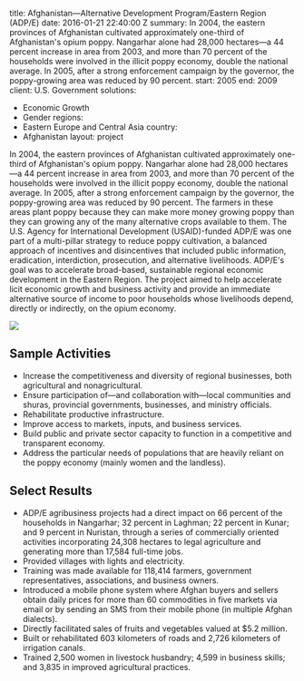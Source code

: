 
title: Afghanistan—Alternative Development Program/Eastern Region (ADP/E)
date: 2016-01-21 22:40:00 Z
summary: In 2004, the eastern provinces of Afghanistan cultivated approximately one-third
  of Afghanistan's opium poppy. Nangarhar alone had 28,000 hectares—a 44 percent increase
  in area from 2003, and more than 70 percent of the households were involved in the
  illicit poppy economy, double the national average. In 2005, after a strong enforcement
  campaign by the governor, the poppy-growing area was reduced by 90 percent.
start: 2005
end: 2009
client: U.S. Government
solutions:
- Economic Growth
- Gender
regions:
- Eastern Europe and Central Asia
country:
- Afghanistan
layout: project


In 2004, the eastern provinces of Afghanistan cultivated approximately one-third of Afghanistan's opium poppy. Nangarhar alone had 28,000 hectares—a 44 percent increase in area from 2003, and more than 70 percent of the households were involved in the illicit poppy economy, double the national average. In 2005, after a strong enforcement campaign by the governor, the poppy-growing area was reduced by 90 percent. The farmers in these areas plant poppy because they can make more money growing poppy than they can growing any of the many alternative crops available to them. The U.S. Agency for International Development (USAID)-funded ADP/E was one part of a multi-pillar strategy to reduce poppy cultivation, a balanced approach of incentives and disincentives that included public information, eradication, interdiction, prosecution, and alternative livelihoods. ADP/E's goal was to accelerate broad-based, sustainable regional economic development in the Eastern Region. The project aimed to help accelerate licit economic growth and business activity and provide an immediate alternative source of income to poor households whose livelihoods depend, directly or indirectly, on the opium economy.

![][1]

## Sample Activities

* Increase the competitiveness and diversity of regional businesses, both agricultural and nonagricultural.
* Ensure participation of—and collaboration with—local communities and shuras, provincial governments, businesses, and ministry officials.
* Rehabilitate productive infrastructure.
* Improve access to markets, inputs, and business services.
* Build public and private sector capacity to function in a competitive and transparent economy.
* Address the particular needs of populations that are heavily reliant on the poppy economy (mainly women and the landless).

## Select Results

* ADP/E agribusiness projects had a direct impact on 66 percent of the households in Nangarhar; 32 percent in Laghman; 22 percent in Kunar; and 9 percent in Nuristan, through a series of commercially oriented activities incorporating 24,308 hectares to legal agriculture and generating more than 17,584 full-time jobs.
* Provided villages with lights and electricity.
* Training was made available for 118,414 farmers, government representatives, associations, and business owners.
* Introduced a mobile phone system where Afghan buyers and sellers obtain daily prices for more than 60 commodities in five markets via email or by sending an SMS from their mobile phone (in multiple Afghan dialects).
* Directly facilitated sales of fruits and vegetables valued at $5.2 million.
* Built or rehabilitated 603 kilometers of roads and 2,726 kilometers of irrigation canals.
* Trained 2,500 women in livestock husbandry; 4,599 in business skills; and 3,835 in improved agricultural practices.

[1]: https://assetify-dai.com/projects/ADPE.jpg
